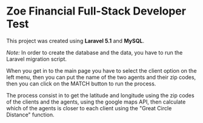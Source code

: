 # Zoe Financial Full-Stack Developer Test

This project was created using **Laravel 5.1** and **MySQL**.

_Note:_ In order to create the database and the data, you have to run the Laravel migration script.

When you get in to the main page you have to select the client option on the left menu, then you can put the name of the two agents and their zip codes, then you can click on the MATCH button to run the process.

The process consist in to get the latitude and longitude using the zip codes of the clients and the agents, using the google maps API, then calculate which of the agents is closer to each client using the "Great Circle Distance" function.